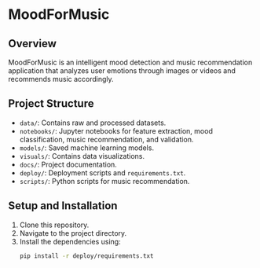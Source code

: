 # MoodForMusic

## Overview

MoodForMusic is an intelligent mood detection and music recommendation application that analyzes user emotions through images or videos and recommends music accordingly.

## Project Structure

- `data/`: Contains raw and processed datasets.
- `notebooks/`: Jupyter notebooks for feature extraction, mood classification, music recommendation, and validation.
- `models/`: Saved machine learning models.
- `visuals/`: Contains data visualizations.
- `docs/`: Project documentation.
- `deploy/`: Deployment scripts and `requirements.txt`.
- `scripts/`: Python scripts for music recommendation.

## Setup and Installation

1. Clone this repository.
2. Navigate to the project directory.
3. Install the dependencies using:
   ```bash
   pip install -r deploy/requirements.txt
   ```
